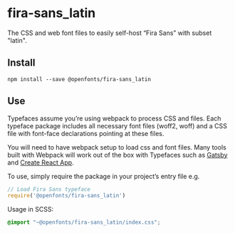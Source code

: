 
# fira-sans_latin

The CSS and web font files to easily self-host “Fira Sans” with subset "latin".

## Install

`npm install --save @openfonts/fira-sans_latin`

## Use

Typefaces assume you’re using webpack to process CSS and files. Each typeface
package includes all necessary font files (woff2, woff) and a CSS file with
font-face declarations pointing at these files.

You will need to have webpack setup to load css and font files. Many tools built
with Webpack will work out of the box with Typefaces such as [Gatsby](https://github.com/gatsbyjs/gatsby)
and [Create React App](https://github.com/facebookincubator/create-react-app).

To use, simply require the package in your project’s entry file e.g.

```javascript
// Load Fira Sans typeface
require('@openfonts/fira-sans_latin')
```

Usage in SCSS:
```scss
@import "~@openfonts/fira-sans_latin/index.css";
```
